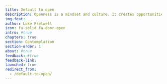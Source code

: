 ```yaml
---
title: Default to open
description: Openness is a mindset and culture. It creates opportunities for exponential government innovation. By embracing the values of collaboration, participation and transparency, we can instill trust and foster better and faster solutions to small and big problems.
img-feat: 
author: Luke Fretwell
icon: fa-solid fa-door-open
intro: #true
chapters: true
section: Contemplation
section-order: 1
about: #true
feedback: #true
feedback-link: 
launched: true
redirect_from:
  - /default-to-open/
---
```


